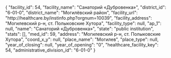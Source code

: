 {
    "facility_id": 54,
    "facility_name": "Санаторий «Дубровенка»",
    "district_id": "6-01-0",
    "district_name": "Могилёвский район",
    "facility_url": "http:\/\/healthcare.by\/instinfo.php?orgnum=10039",
    "facility_address": "Могилевский р-н, ст. Полыковские Хутора",
    "facility_type": null,
    "ap_1": null,
    "name": "Санаторий «Дубровенка»",
    "state": "public institution",
    "stats": [],
    "med_id": 59,
    "address": "Могилевский р-н, ст. Полыковские Хутора",
    "coord_x_y": null,
    "place_name": "Могилев",
    "place_type": null,
    "year_of_closing": null,
    "year_of_opening": "0",
    "healthcare_facility_key": 54,
    "administrative_division_id": "6-01-0"
}